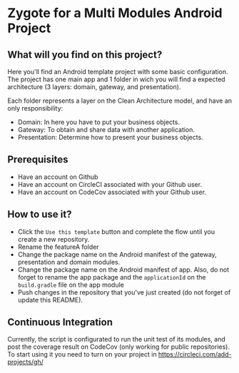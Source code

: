 # Zygote for a Multi Modules Android Project

## What will you find on this project?
Here you'll find an Android template project with some basic configuration.
The project has one main app and 1 folder in wich you will find a expected architecture (3 layers: domain, gateway, and presentation).

Each folder represents a layer on the Clean Architecture model, and have an only responsibility:
- Domain: In here you have to put your business objects.
- Gateway: To obtain and share data with another application.
- Presentation: Determine how to present your business objects.

## Prerequisites
- Have an account on Github
- Have an account on CircleCI associated with your Github user.
- Have an account on CodeCov associated with your Github user.

## How to use it?
- Click the `Use this template` button and complete the flow until you create a new repository.
- Rename the featureA folder
- Change the package name on the Android manifest of the gateway, presentation and domain modules.
- Change the package name on the Android manifest of app. Also, do not forget to rename the app package and the
`applicationId` on the `build.gradle` file on the app module
- Push changes in the repository that you've just created (do not forget of update this README).

## Continuous Integration
Currently, the script is configurated to run the unit test of its modules, and post the coverage
result on CodeCov (only working for public repositories).
To start using it you need to turn on your project in [https://circleci.com/add-projects/gh/<User>](https://circleci.com/add-projects/gh/<User>)